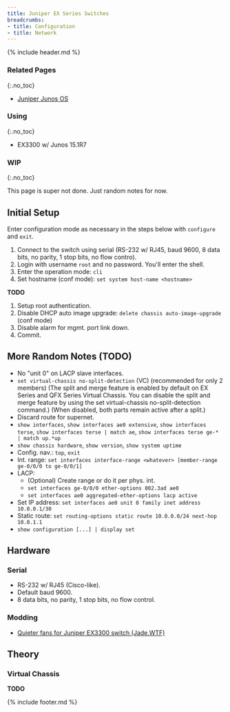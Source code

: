 ```yaml
---
title: Juniper EX Series Switches
breadcrumbs:
- title: Configuration
- title: Network
---
```

{% include header.md %}

### Related Pages
{:.no_toc}

- [Juniper Junos OS](../juniper-junos/)

### Using
{:.no_toc}

- EX3300 w/ Junos 15.1R7

### WIP
{:.no_toc}

This page is super not done. Just random notes for now.

## Initial Setup

Enter configuration mode as necessary in the steps below with `configure` and `exit`.

1. Connect to the switch using serial (RS-232 w/ RJ45, baud 9600, 8 data bits, no parity, 1 stop bits, no flow contro).
1. Login with username `root` and no password. You'll enter the shell.
1. Enter the operation mode: `cli`
1. Set hostname (conf mode): `set system host-name <hostname>`

**TODO**
1. Setup root authentication.
1. Disable DHCP auto image upgrade: `delete chassis auto-image-upgrade` (conf mode)
1. Disable alarm for mgmt. port link down.
1. Commit.

## More Random Notes (TODO)

- No "unit 0" on LACP slave interfaces.
- `set virtual-chassis no-split-detection` (VC) (recommended for only 2 members) (The split and merge feature is enabled by default on EX Series and QFX Series Virtual Chassis. You can disable the split and merge feature by using the set virtual-chassis no-split-detection command.) (When disabled, both parts remain active after a split.)
- Discard route for supernet.
- `show interfaces`, `show interfaces ae0 extensive`, `show interfaces terse`, `show interfaces terse | match ae`, `show interfaces terse ge-* | match up.*up`
- `show chassis hardware`, `show version`, `show system uptime`
- Config. nav.: `top`, `exit`
- Int. range: `set interfaces interface-range <whatever> [member-range ge-0/0/0 to ge-0/0/1]`
- LACP:
    - (Optional) Create range or do it per phys. int.
    - `set interfaces ge-0/0/0 ether-options 802.3ad ae0`
    - `set interfaces ae0 aggregated-ether-options lacp active`
- Set IP address: `set interfaces ae0 unit 0 family inet address 10.0.0.1/30`
- Static route: `set routing-options static route 10.0.0.0/24 next-hop 10.0.1.1`
- `show configuration [...] | display set`

## Hardware

### Serial

- RS-232 w/ RJ45 (Cisco-like).
- Default baud 9600.
- 8 data bits, no parity, 1 stop bits, no flow control.

### Modding

- [Quieter fans for Juniper EX3300 switch (Jade.WTF)](https://jade.wtf/tech-notes/quiet-ex3300/)

## Theory

### Virtual Chassis

**TODO**

{% include footer.md %}
